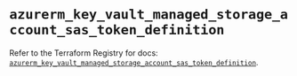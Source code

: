 # `azurerm_key_vault_managed_storage_account_sas_token_definition`

Refer to the Terraform Registry for docs: [`azurerm_key_vault_managed_storage_account_sas_token_definition`](https://registry.terraform.io/providers/hashicorp/azurerm/3.90.0/docs/resources/key_vault_managed_storage_account_sas_token_definition).

